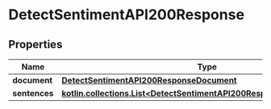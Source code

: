 
# DetectSentimentAPI200Response

## Properties
| Name | Type | Description | Notes |
| ------------ | ------------- | ------------- | ------------- |
| **document** | [**DetectSentimentAPI200ResponseDocument**](DetectSentimentAPI200ResponseDocument.md) |  |  [optional] |
| **sentences** | [**kotlin.collections.List&lt;DetectSentimentAPI200ResponseSentencesInner&gt;**](DetectSentimentAPI200ResponseSentencesInner.md) |  |  [optional] |



